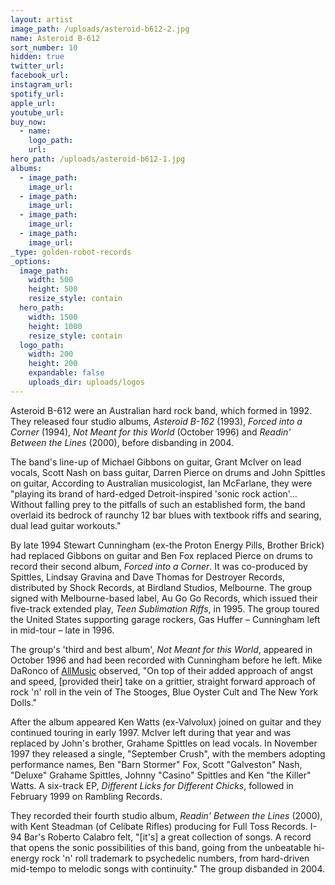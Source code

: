 ```yaml
---
layout: artist
image_path: /uploads/asteroid-b612-2.jpg
name: Asteroid B-612
sort_number: 10
hidden: true
twitter_url:
facebook_url:
instagram_url:
spotify_url:
apple_url:
youtube_url:
buy_now:
  - name:
    logo_path:
    url:
hero_path: /uploads/asteroid-b612-1.jpg
albums:
  - image_path:
    image_url:
  - image_path:
    image_url:
  - image_path:
    image_url:
  - image_path:
    image_url:
_type: golden-robot-records
_options:
  image_path:
    width: 500
    height: 500
    resize_style: contain
  hero_path:
    width: 1500
    height: 1000
    resize_style: contain
  logo_path:
    width: 200
    height: 200
    expandable: false
    uploads_dir: uploads/logos
---
```


Asteroid B-612 were an Australian hard rock band, which formed in 1992. They released four studio albums, *Asteroid B-162* (1993), *Forced into a Corner* (1994), *Not Meant for this World* (October 1996) and *Readin' Between the Lines* (2000), before disbanding in 2004.

The band's line-up of Michael Gibbons on guitar, Grant McIver on lead vocals, Scott Nash on bass guitar, Darren Pierce on drums and John Spittles on guitar, According to Australian musicologist, Ian McFarlane, they were "playing its brand of hard-edged Detroit-inspired 'sonic rock action'… Without falling prey to the pitfalls of such an established form, the band overlaid its bedrock of raunchy 12 bar blues with textbook riffs and searing, dual lead guitar workouts."

By late 1994 Stewart Cunningham (ex-the Proton Energy Pills, Brother Brick) had replaced Gibbons on guitar and Ben Fox replaced Pierce on drums to record their second album, *Forced into a Corner*. It was co-produced by Spittles, Lindsay Gravina and Dave Thomas for Destroyer Records, distributed by Shock Records, at Birdland Studios, Melbourne. The group signed with Melbourne-based label, Au Go Go Records, which issued their five-track extended play, *Teen Sublimation Riffs*, in 1995. The group toured the United States supporting garage rockers, Gas Huffer – Cunningham left in mid-tour – late in 1996.

The group's 'third and best album', *Not Meant for this World*, appeared in October 1996 and had been recorded with Cunningham before he left. Mike DaRonco of [AllMusic](https://en.wikipedia.org/wiki/AllMusic) observed, "On top of their added approach of angst and speed, \[provided their\] take on a grittier, straight forward approach of rock 'n' roll in the vein of The Stooges, Blue Oyster Cult and The New York Dolls."

After the album appeared Ken Watts (ex-Valvolux) joined on guitar and they continued touring in early 1997. McIver left during that year and was replaced by John's brother, Grahame Spittles on lead vocals. In November 1997 they released a single, "September Crush", with the members adopting performance names, Ben "Barn Stormer" Fox, Scott "Galveston" Nash, "Deluxe" Grahame Spittles, Johnny "Casino" Spittles and Ken "the Killer" Watts. A six-track EP, *Different Licks for Different Chicks*, followed in February 1999 on Rambling Records.

They recorded their fourth studio album, *Readin' Between the Lines* (2000), with Kent Steadman (of Celibate Rifles) producing for Full Toss Records. I-94 Bar's Roberto Calabro felt, "\[it's\] a great collection of songs. A record that opens the sonic possibilities of this band, going from the unbeatable hi-energy rock 'n' roll trademark to psychedelic numbers, from hard-driven mid-tempo to melodic songs with continuity." The group disbanded in 2004.